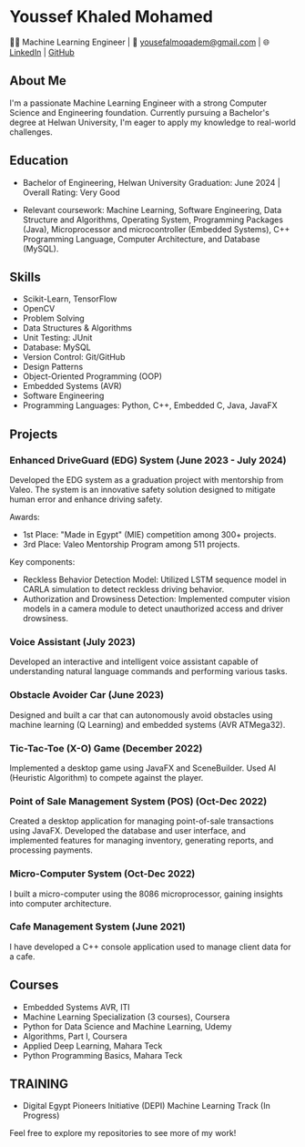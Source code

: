 
# Youssef Khaled Mohamed

👨‍💻 Machine Learning Engineer | 📧 yousefalmoqadem@gmail.com | 🌐 [LinkedIn](https://www.linkedin.com/in/youssef-khaled-m/) | [GitHub](https://github.com/Youssef-KhaledMo)

## About Me

I'm a passionate Machine Learning Engineer with a strong Computer Science and Engineering foundation. Currently pursuing a Bachelor's degree at Helwan University, I'm eager to apply my knowledge to real-world challenges.

## Education

- Bachelor of Engineering, Helwan University
Graduation: June 2024 | Overall Rating: Very Good

- Relevant coursework: Machine Learning, Software Engineering, Data Structure and Algorithms, Operating System, Programming Packages (Java), Microprocessor and microcontroller (Embedded Systems), C++ Programming Language, Computer Architecture, and Database (MySQL).

## Skills

-	Scikit-Learn, TensorFlow
-	OpenCV
-	Problem Solving
-	Data Structures & Algorithms
-	Unit Testing: JUnit
-	Database: MySQL
-	Version Control: Git/GitHub
-	Design Patterns
-	Object-Oriented Programming (OOP)
-	Embedded Systems (AVR)
-	Software Engineering
-	Programming Languages: Python, C++, Embedded C, Java, JavaFX 

## Projects
### Enhanced DriveGuard (EDG) System (June 2023 - July 2024)
Developed the EDG system as a graduation project with mentorship from Valeo. The system is an innovative safety solution designed to mitigate human error and enhance driving safety.

Awards:
-	1st Place: "Made in Egypt" (MIE) competition among 300+ projects.
-	3rd Place: Valeo Mentorship Program among 511 projects.

Key components:
-	Reckless Behavior Detection Model: Utilized LSTM sequence model in CARLA simulation to detect reckless driving behavior.
-	Authorization and Drowsiness Detection: Implemented computer vision models in a camera module to detect unauthorized access and driver drowsiness.


### Voice Assistant (July 2023)

Developed an interactive and intelligent voice assistant capable of understanding natural language commands and performing various tasks.

### Obstacle Avoider Car (June 2023)

Designed and built a car that can autonomously avoid obstacles using machine learning (Q Learning) and embedded systems (AVR ATMega32).

### Tic-Tac-Toe (X-O) Game (December 2022)

Implemented a desktop game using JavaFX and SceneBuilder. Used AI (Heuristic Algorithm) to compete against the player.

### Point of Sale Management System (POS) (Oct-Dec 2022)

Created a desktop application for managing point-of-sale transactions using JavaFX. Developed the database and user interface, and implemented features for managing inventory, generating reports, and processing payments.

### Micro-Computer System (Oct-Dec 2022)

I built a micro-computer using the 8086 microprocessor, gaining insights into computer architecture.

### Cafe Management System (June 2021)

I have developed a C++ console application used to manage client data for a cafe.

## Courses
- Embedded Systems AVR, ITI
- Machine Learning Specialization (3 courses), Coursera
- Python for Data Science and Machine Learning, Udemy
- Algorithms, Part I, Coursera
- Applied Deep Learning, Mahara Teck
- Python Programming Basics, Mahara Teck

## TRAINING
-	Digital Egypt Pioneers Initiative (DEPI) Machine Learning Track (In Progress)


Feel free to explore my repositories to see more of my work!

<!--
**Youssef-KhaledMo/Youssef-KhaledMo** is a ✨ _special_ ✨ repository because its `README.md` (this file) appears on your GitHub profile.

Here are some ideas to get you started:

- 🔭 I’m currently working on ...
- 🌱 I’m currently learning ...
- 👯 I’m looking to collaborate on ...
- 🤔 I’m looking for help with ...
- 💬 Ask me about ...
- 📫 How to reach me: ...
- 😄 Pronouns: ...
- ⚡ Fun fact: ...
-->
